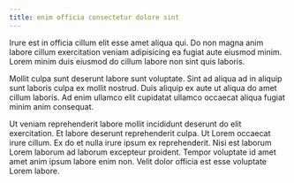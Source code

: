 ```yaml
---
title: enim officia consectetur dolore sint
---
```


Irure est in officia cillum elit esse amet aliqua qui. Do non magna anim labore cillum exercitation veniam adipisicing ea fugiat aute eiusmod minim. Lorem minim duis eiusmod do cillum labore non sint quis laboris.

Mollit culpa sunt deserunt labore sunt voluptate. Sint ad aliqua ad in aliquip sunt laboris culpa ex mollit nostrud. Duis aliquip ex aute ut aliqua do amet cillum laboris. Ad enim ullamco elit cupidatat ullamco occaecat aliqua fugiat minim anim consequat.

Ut veniam reprehenderit labore mollit incididunt deserunt do elit exercitation. Et labore deserunt reprehenderit culpa. Ut Lorem occaecat irure cillum. Ex do et nulla irure ipsum ex reprehenderit. Nisi est laborum Lorem laborum ad laborum excepteur proident. Tempor voluptate id amet amet anim ipsum labore enim non. Velit dolor officia est esse voluptate Lorem labore.